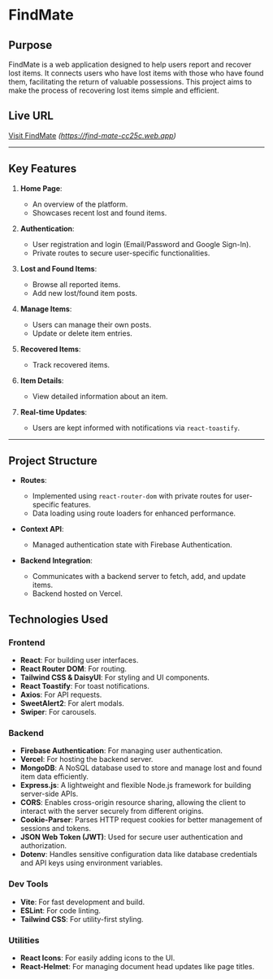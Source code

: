 
# FindMate

## Purpose
FindMate is a web application designed to help users report and recover lost items. It connects users who have lost items with those who have found them, facilitating the return of valuable possessions. This project aims to make the process of recovering lost items simple and efficient.

## Live URL
[Visit FindMate](#) *(https://find-mate-cc25c.web.app)*

---

## Key Features

1. **Home Page**:
   - An overview of the platform.
   - Showcases recent lost and found items.

2. **Authentication**:
   - User registration and login (Email/Password and Google Sign-In).
   - Private routes to secure user-specific functionalities.

3. **Lost and Found Items**:
   - Browse all reported items.
   - Add new lost/found item posts.

4. **Manage Items**:
   - Users can manage their own posts.
   - Update or delete item entries.

5. **Recovered Items**:
   - Track recovered items.

6. **Item Details**:
   - View detailed information about an item.

7. **Real-time Updates**:
   - Users are kept informed with notifications via `react-toastify`.

---

## Project Structure

- **Routes**: 
  - Implemented using `react-router-dom` with private routes for user-specific features.
  - Data loading using route loaders for enhanced performance.

- **Context API**:
  - Managed authentication state with Firebase Authentication.

- **Backend Integration**:
  - Communicates with a backend server to fetch, add, and update items.
  - Backend hosted on Vercel.



## Technologies Used

### Frontend
- **React**: For building user interfaces.
- **React Router DOM**: For routing.
- **Tailwind CSS & DaisyUI**: For styling and UI components.
- **React Toastify**: For toast notifications.
- **Axios**: For API requests.
- **SweetAlert2**: For alert modals.
- **Swiper**: For carousels.

### Backend
- **Firebase Authentication**: For managing user authentication.
- **Vercel**: For hosting the backend server.
- **MongoDB**: A NoSQL database used to store and manage lost and found item data efficiently.
- **Express.js**: A lightweight and flexible Node.js framework for building server-side APIs.
- **CORS**: Enables cross-origin resource sharing, allowing the client to interact with the server securely from different origins.
- **Cookie-Parser**: Parses HTTP request cookies for better management of sessions and tokens.
- **JSON Web Token (JWT)**: Used for secure user authentication and authorization.
- **Dotenv**: Handles sensitive configuration data like database credentials and API keys using environment variables.


### Dev Tools
- **Vite**: For fast development and build.
- **ESLint**: For code linting.
- **Tailwind CSS**: For utility-first styling.

### Utilities
- **React Icons**: For easily adding icons to the UI.
- **React-Helmet**: For managing document head updates like page titles.

